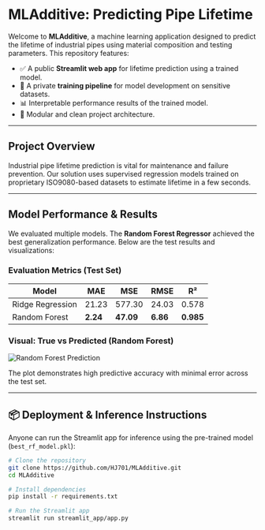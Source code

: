 # MLAdditive: Predicting Pipe Lifetime

Welcome to **MLAdditive**, a machine learning application designed to predict the lifetime of industrial pipes using material composition and testing parameters. This repository features:

- ✅ A public **Streamlit web app** for lifetime prediction using a trained model.
- 🔐 A private **training pipeline** for model development on sensitive datasets.
- 📊 Interpretable performance results of the trained model.
- 📂 Modular and clean project architecture.

---

## Project Overview

Industrial pipe lifetime prediction is vital for maintenance and failure prevention. Our solution uses supervised regression models trained on proprietary ISO9080-based datasets to estimate lifetime in a few seconds.

---

## Model Performance & Results

We evaluated multiple models. The **Random Forest Regressor** achieved the best generalization performance. Below are the test results and visualizations:

### Evaluation Metrics (Test Set)

| Model               | MAE     | MSE     | RMSE    | R²     |
|--------------------|---------|---------|---------|--------|
| Ridge Regression   | 21.23   | 577.30  | 24.03   | 0.578  |
| Random Forest      | **2.24**| **47.09**| **6.86**| **0.985** |

### Visual: True vs Predicted (Random Forest)

![Random Forest Prediction](results/true_vs_pred_rf.png)

The plot demonstrates high predictive accuracy with minimal error across the test set.

---

## 📦 Deployment & Inference Instructions

Anyone can run the Streamlit app for inference using the pre-trained model (`best_rf_model.pkl`):

```bash
# Clone the repository
git clone https://github.com/HJ701/MLAdditive.git
cd MLAdditive

# Install dependencies
pip install -r requirements.txt

# Run the Streamlit app
streamlit run streamlit_app/app.py
